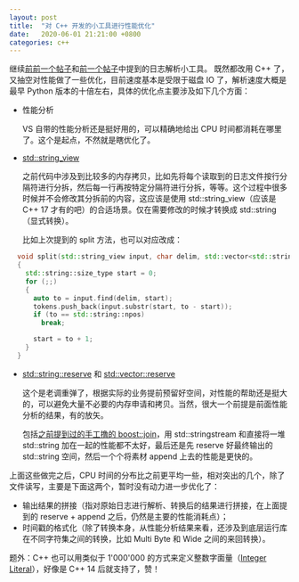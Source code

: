 ```yaml
---
layout: post
title:  "对 C++ 开发的小工具进行性能优化"
date:   2020-06-01 21:21:00 +0800
categories: c++
---
```


继续[前前一个帖子](https://yingang.github.io/c++/2020/05/22/strftime-and-tellg.html)和[前一个帖子](https://yingang.github.io/c++/2020/05/27/hello-vs2019-and-c++17.html)中提到的日志解析小工具。 既然都改用 C++ 了，又抽空对性能做了一些优化，目前速度基本是受限于磁盘 IO 了，解析速度大概是最早 Python 版本的十倍左右，具体的优化点主要涉及如下几个方面：

* 性能分析

  VS 自带的性能分析还是挺好用的，可以精确地给出 CPU 时间都消耗在哪里了。这个是起点，不然就是瞎优化了。

* [std::string_view](https://en.cppreference.com/w/cpp/string/basic_string_view)

  之前代码中涉及到比较多的内存拷贝，比如先将每个读取到的日志文件按行分隔符进行分拆，然后每一行再按特定分隔符进行分拆，等等。这个过程中很多时候并不会修改其分拆前的内容，这应该是使用 std::string_view（应该是 C++ 17 才有的吧）的合适场景。仅在需要修改的时候才转换成 std::string（显式转换）。

  比如上次提到的 split 方法，也可以对应改成：

~~~cpp
  void split(std::string_view input, char delim, std::vector<std::string_view>& tokens)
  {
    std::string::size_type start = 0;
    for (;;)
    {
      auto to = input.find(delim, start);
      tokens.push_back(input.substr(start, to - start));
      if (to == std::string::npos)
        break;

      start = to + 1;
    }
  }
~~~

* [std::string::reserve](http://www.cplusplus.com/reference/string/string/reserve/) 和 [std::vector::reserve](http://www.cplusplus.com/reference/vector/vector/reserve/)

  这个是老调重弹了，根据实际的业务提前预留好空间，对性能的帮助还是挺大的，可以避免大量不必要的内存申请和拷贝。当然，很大一个前提是前面性能分析的结果，有的放矢。

  包括[之前提到过的手工撸的 boost::join](https://yingang.github.io/c++/2020/05/27/hello-vs2019-and-c++17.html)，用 std::stringstream 和直接将一堆 std::string 加在一起的性能都不太好，最后还是先 reserve 好最终输出的 std::string 空间，然后一个个将素材 append 上去的性能是更快的。

上面这些做完之后，CPU 时间的分布比之前更平均一些，相对突出的几个，除了文件读写，主要是下面这两个，暂时没有动力进一步优化了：

* 输出结果的拼接（指对原始日志进行解析、转换后的结果进行拼接，在上面提到的 reserve + append 之后，仍然是主要的性能消耗点）；
* 时间戳的格式化（除了转换本身，从性能分析结果来看，还涉及到底层运行库在不同字符集之间的转换，比如 Multi Byte 和 Wide 之间的来回转换）。

题外：C++ 也可以用类似于 1'000'000 的方式来定义整数字面量（[Integer Literal](https://en.cppreference.com/w/cpp/language/integer_literal)），好像是 C++ 14 后就支持了，赞！

<script src="https://utteranc.es/client.js"
        repo="yingang/yingang.github.io"
        issue-term="pathname"
        label="Comment"
        theme="github-light"
        crossorigin="anonymous"
        async>
</script>
